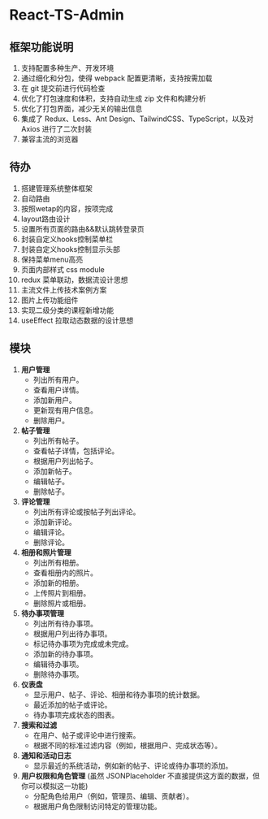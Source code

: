 # React-TS-Admin

## 框架功能说明

1. 支持配置多种生产、开发环境
2. 通过细化和分包，使得 webpack 配置更清晰，支持按需加载
3. 在 git 提交前进行代码检查
4. 优化了打包速度和体积，支持自动生成 zip 文件和构建分析
5. 优化了打包界面，减少无关的输出信息
6. 集成了 Redux、Less、Ant Design、TailwindCSS、TypeScript，以及对 Axios 进行了二次封装
7. 兼容主流的浏览器


## 待办

1. 搭建管理系统整体框架
2. 自动路由
3. 按照wetap的内容，按项完成
4. layout路由设计
5. 设置所有页面的路由&&默认跳转登录页
6. 封装自定义hooks控制菜单栏
7. 封装自定义hooks控制显示头部
8. 保持菜单menu高亮
9. 页面内部样式 css module
10. redux 菜单联动，数据流设计思想
11. 主流文件上传技术案例方案
12. 图片上传功能组件
13. 实现二级分类的课程新增功能
14. useEffect 拉取动态数据的设计思想



## 模块

1. **用户管理**
   - 列出所有用户。
   - 查看用户详情。
   - 添加新用户。
   - 更新现有用户信息。
   - 删除用户。
2. **帖子管理**
   - 列出所有帖子。
   - 查看帖子详情，包括评论。
   - 根据用户列出帖子。
   - 添加新帖子。
   - 编辑帖子。
   - 删除帖子。
3. **评论管理**
   - 列出所有评论或按帖子列出评论。
   - 添加新评论。
   - 编辑评论。
   - 删除评论。
4. **相册和照片管理**
   - 列出所有相册。
   - 查看相册内的照片。
   - 添加新的相册。
   - 上传照片到相册。
   - 删除照片或相册。
5. **待办事项管理**
   - 列出所有待办事项。
   - 根据用户列出待办事项。
   - 标记待办事项为完成或未完成。
   - 添加新的待办事项。
   - 编辑待办事项。
   - 删除待办事项。
6. **仪表盘**
   - 显示用户、帖子、评论、相册和待办事项的统计数据。
   - 最近添加的帖子或评论。
   - 待办事项完成状态的图表。
7. **搜索和过滤**
   - 在用户、帖子或评论中进行搜索。
   - 根据不同的标准过滤内容（例如，根据用户、完成状态等）。
8. **通知和活动日志**
   - 显示最近的系统活动，例如新的帖子、评论或待办事项的添加。
9. **用户权限和角色管理** (虽然 JSONPlaceholder 不直接提供这方面的数据，但你可以模拟这一功能)
   - 分配角色给用户（例如，管理员、编辑、贡献者）。
   - 根据用户角色限制访问特定的管理功能。
